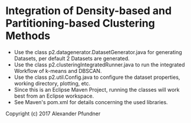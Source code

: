 Integration of Density-based and Partitioning-based Clustering Methods
======

* Use the class p2.datagenerator.DatasetGenerator.java for generating Datasets, per default 2 Datasets are generated.
* Use the class p2.clusteringIntegratedRunner.java to run the integrated Workflow of k-means and DBSCAN.
* Use the class p2.util.Config.java to configure the dataset properties, working directory, plotting, etc.
* Since this is an Eclipse Maven Project, running the classes will work best from an Eclipse workspace.
* See Maven's pom.xml for details concerning the used libraries.

Copyright (c) 2017 Alexander Pfundner
